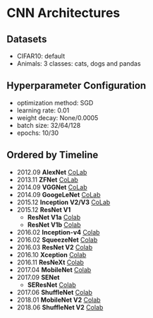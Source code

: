 # CNN Architectures
## Datasets
- CIFAR10: default
- Animals: 3 classes: cats, dogs and pandas

## Hyperparameter Configuration 
- optimization method: SGD
- learning rate: 0.01
- weight decay: None/0.0005
- batch size: 32/64/128
- epochs: 10/30

## Ordered by Timeline

- 2012.09 **AlexNet** [CoLab](https://colab.research.google.com/drive/1tMwqHl-SiLEvJPGAeWivBWeIrw7nNrmc) 
- 2013.11 **ZFNet** [CoLab](https://colab.research.google.com/drive/1iD7Hj2GmaMuOm9FndTNgiLuXe-mjO1sc)
- 2014.09 **VGGNet** [CoLab](https://drive.google.com/open?id=1P248bwddnekFV3U82ifm9Daw-M5IcThg)
- 2014.09 **GoogeLeNet** [CoLab](https://drive.google.com/open?id=1P248bwddnekFV3U82ifm9Daw-M5IcThg)
- 2015.12 **Inception V2/V3** [CoLab](https://drive.google.com/open?id=1JLn04ZuHn44OlH1ZWuLJTLnEkiXCcmmC)
- 2015.12 **ResNet V1** 
  - **ResNet V1a** [Colab]()
  - **ResNet V1b** [Colab]()
- 2016.02 **Inception-v4** [Colab]()
- 2016.02 **SqueezeNet** [Colab]()
- 2016.03 **ResNet V2** [Colab]()
- 2016.10 **Xception** [Colab]()
- 2016.11 **ResNeXt** [Colab]()
- 2017.04 **MobileNet** [Colab]()
- 2017.09 **SENet**
  - **SEResNet** [Colab]()
- 2017.06 **ShuffleNet** [Colab]()
- 2018.01 **MobileNet V2** [Colab]()
- 2018.06 **ShuffleNet V2** [Colab]()
